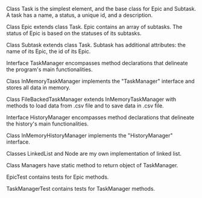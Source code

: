 Class Task is the simplest element, and the base class for Epic and Subtask. A task has a name, a status, a unique id, and a description.

Class Epic extends class Task. Epic contains an array of subtasks. The status of Epic is based on the statuses of its subtasks. 

Class Subtask extends class Task. Subtask has additional attributes: the name of its Epic, the id of its Epic.

Interface TaskManager encompasses method declarations that delineate the program's main functionalities.

Class InMemoryTaskManager implements the "TaskManager" interface and stores all data in memory.

Class FileBackedTaskManager extends InMemoryTaskManager with methods to load data from .csv file and to save data in .csv file.

Interface HistoryManager encompasses method declarations that delineate the history's main functionalities.

Class InMemoryHistoryManager implements the "HistoryManager" interface.

Classes LinkedList and Node are my own implementation of linked list.

Class Managers have static method to return object of TaskManager.

EpicTest contains tests for Epic methods.

TaskManagerTest contains tests for TaskManager methods.
